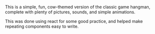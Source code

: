 This is a simple, fun, cow-themed version of the classic game hangman,
complete with plenty of pictures, sounds, and simple animations. 

This was done using react for some good practice, and helped make repeating components easy to write.  
